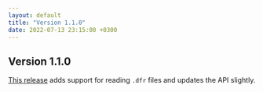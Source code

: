 ```yaml
---
layout: default
title: "Version 1.1.0"
date: 2022-07-13 23:15:00 +0300
---
```


## Version 1.1.0

[This release](https://github.com/vyrjana/pyimpspec/releases/tag/1.1.0) adds support for reading `.dfr` files and updates the API slightly.
